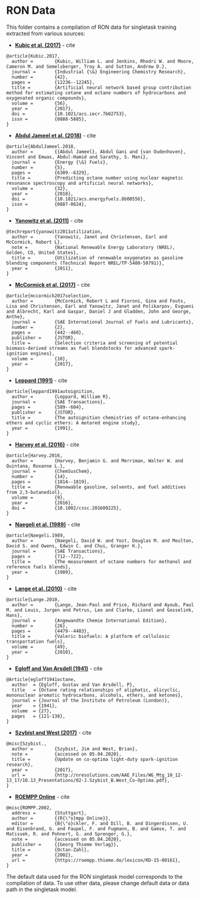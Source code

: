 # RON Data

This folder contains a compilation of RON data for singletask training extracted from various sources:

* **[Kubic et al. (2017)](https://pubs.acs.org/doi/abs/10.1021/acs.iecr.7b02753)** - cite

```
@article{Kubic.2017,
  author =        {Kubic, William L. and Jenkins, Rhodri W. and Moore, Cameron M. and Semelsberger, Troy A. and Sutton, Andrew D.},
  journal =       {Industrial {\&} Engineering Chemistry Research},
  number =        {42},
  pages =         {12236--12245},
  title =         {Artificial neural network based group contribution method for estimating cetane and octane numbers of hydrocarbons and oxygenated organic compounds},
  volume =        {56},
  year =          {2017},
  doi =           {10.1021/acs.iecr.7b02753},
  issn =          {0888-5885},
}
```

* **[Abdul Jameel et al. (2018)](https://pubs.acs.org/doi/abs/10.1021/acs.energyfuels.8b00556)** - cite

```
@article{AbdulJameel.2018,
  author =        {{Abdul Jameel}, Abdul Gani and {van Oudenhoven}, Vincent and Emwas, Abdul-Hamid and Sarathy, S. Mani},
  journal =       {Energy {\&} Fuels},
  number =        {5},
  pages =         {6309--6329},
  title =         {Predicting octane number using nuclear magnetic resonance spectroscopy and artificial neural networks},
  volume =        {32},
  year =          {2018},
  doi =           {10.1021/acs.energyfuels.8b00556},
  issn =          {0887-0624},
}
```

* **[Yanowitz et al. (2011)](https://www.osti.gov/biblio/1024518)** - cite

```
@techreport{yanowitz2011utilization,
  author =        {Yanowitz, Janet and Christensen, Earl and McCormick, Robert L},
  note =          {National Renewable Energy Laboratory (NREL), Golden, CO, United States},
  title =         {Utilization of renewable oxygenates as gasoline blending components (Technical Report NREL/TP-5400-50791)},
  year =          {2011},
}
```

* **[McCormick et al. (2017)](https://www.jstor.org/stable/26274125?seq=1)** - cite

```
@article{mccormick2017selection,
  author =        {McCormick, Robert L and Fioroni, Gina and Fouts, Lisa and Christensen, Earl and Yanowitz, Janet and Polikarpov, Evgueni and Albrecht, Karl and Gaspar, Daniel J and Gladden, John and George, Anthe},
  journal =       {SAE International Journal of Fuels and Lubricants},
  number =        {2},
  pages =         {442--460},
  publisher =     {JSTOR},
  title =         {Selection criteria and screening of potential biomass-derived streams as fuel blendstocks for advanced spark-ignition engines},
  volume =        {10},
  year =          {2017},
}
```

* **[Leppard (1991)](https://www.jstor.org/stable/44553624)** - cite

```
@article{leppard1991autoignition,
  author =        {Leppard, William R},
  journal =       {SAE Transactions},
  pages =         {589--604},
  publisher =     {JSTOR},
  title =         {The autoignition chemistries of octane-enhancing ethers and cyclic ethers: A motored engine study},
  year =          {1991},
}
```

* **[Harvey et al. (2016)](https://onlinelibrary.wiley.com/doi/abs/10.1002/cssc.201600225)** - cite

```
@article{Harvey.2016,
  author =        {Harvey, Benjamin G. and Merriman, Walter W. and Quintana, Roxanne L.},
  journal =       {ChemSusChem},
  number =        {14},
  pages =         {1814--1819},
  title =         {Renewable gasoline, solvents, and fuel additives from 2,3-butanediol},
  volume =        {9},
  year =          {2016},
  doi =           {10.1002/cssc.201600225},
}
```

* **[Naegeli et al. (1989)](https://www.jstor.org/stable/44472063?seq=1)** - cite

```
@article{Naegeli.1989,
  author =        {Naegeli, David W. and Yost, Douglas M. and Moulton, David S. and Owens, Edwin C. and Chui, Granger K.},
  journal =       {SAE Transactions},
  pages =         {712--722},
  title =         {The measurement of octane numbers for methanol and reference fuels blends},
  year =          {1989},
}
```

* **[Lange et al. (2010)](https://onlinelibrary.wiley.com/doi/full/10.1002/anie.201000655)** - cite

```
@article{Lange.2010,
  author =        {Lange, Jean-Paul and Price, Richard and Ayoub, Paul M. and Louis, Jurgen and Petrus, Leo and Clarke, Lionel and Gosselink, Hans},
  journal =       {Angewandte Chemie International Edition},
  number =        {26},
  pages =         {4479--4483},
  title =         {Valeric biofuels: A platform of cellulosic transportation fuels},
  volume =        {49},
  year =          {2010},
}
```

* **[Egloff and Van Arsdell (1941)](http://delibra.bg.polsl.pl/Content/15942/P-102_1941_No210.pdf)** - cite

```
@Article{egloff1941octane,
  author  = {Egloff, Gustav and Van Arsdell, P},
  title   = {Octane rating relationships of aliphatic, alicyclic, mononuclear aromatic hydrocarbons, alcohols, ethers, and ketones},
  journal = {Journal of the Institute of Petroleum (London)},
  year    = {1941},
  volume  = {27},
  pages   = {121-138},
}
```

* **[Szybist and West (2017)](http://nresolutions.com/AAE_Files/WG_Mtg_10_12-13_17/10.13_Presentations/02-J.Szybist_B.West_Co-Optima.pdf)** - cite

```
@misc{Szybist.,
  author =        {Szybist, Jim and West, Brian},
  note =          {accessed on 05.04.2020},
  title =         {Update on co-optima light-duty spark-ignition research},
  year =          {2017},
  url =           {http://nresolutions.com/AAE_Files/WG_Mtg_10_12-13_17/10.13_Presentations/02-J.Szybist_B.West_Co-Optima.pdf},
}
```

* **[ROEMPP Online](https://roempp.thieme.de/lexicon/RD-15-00161)** - cite

```
@misc{ROMPP.2002,
  address =       {Stuttgart},
  author =        {{R{\"o}mpp Online}},
  editor =        {B{\"o}ckler, F. and Dill, B. and Dingerdissen, U. and Eisenbrand, G. and Faupel, F. and Fugmann, B. and Gamse, T. and Matissek, R. and Pohnert, G. and Sprenger, G.},
  note =          {accessed on 05.04.2020},
  publisher =     {{Georg Thieme Verlag}},
  title =         {Octan-Zahl},
  year =          {2002},
  url =           {https://roempp.thieme.de/lexicon/RD-15-00161},
}
```


The default data used for the RON singletask model corresponds to the compilation of data. To use other data, please change default data or data path in the singletask model.


